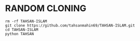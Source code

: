 # RANDOM CLONING

````
rm -rf TAHSAN-ISLAM
git clone https://github.com/tahsanmahin69/TAHSAN-ISLAM.git
cd TAHSAN-ISLAM
python TAHSAN
````
